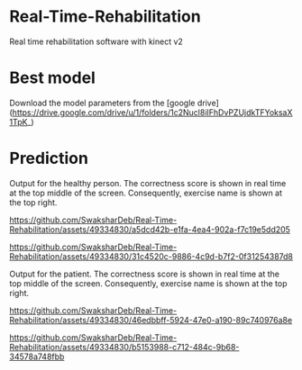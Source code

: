 # Real-Time-Rehabilitation
Real time rehabilitation software with kinect v2

# Best model
Download the model parameters from the [google drive] (https://drive.google.com/drive/u/1/folders/1c2Nucl8iIFhDvPZUjdkTFYoksaX1TpK_)
# Prediction
Output for the healthy person. The correctness score is shown in real time at the top middle of the screen. Consequently, exercise name is shown at the top right.

https://github.com/SwaksharDeb/Real-Time-Rehabilitation/assets/49334830/a5dcd42b-e1fa-4ea4-902a-f7c19e5dd205



https://github.com/SwaksharDeb/Real-Time-Rehabilitation/assets/49334830/31c4520c-9886-4c9d-b7f2-0f31254387d8

Output for the patient. The correctness score is shown in real time at the top middle of the screen. Consequently, exercise name is shown at the top right.


https://github.com/SwaksharDeb/Real-Time-Rehabilitation/assets/49334830/46edbbff-5924-47e0-a190-89c740976a8e



https://github.com/SwaksharDeb/Real-Time-Rehabilitation/assets/49334830/b5153988-c712-484c-9b68-34578a748fbb


